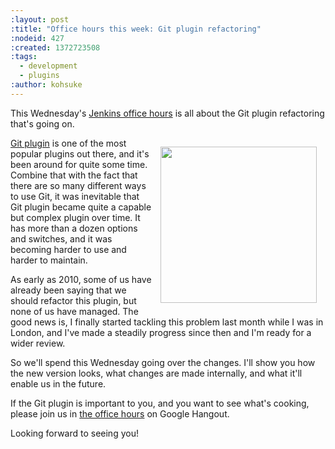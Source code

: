 ```yaml
---
:layout: post
:title: "Office hours this week: Git plugin refactoring"
:nodeid: 427
:created: 1372723508
:tags:
  - development
  - plugins
:author: kohsuke
---
```


This Wednesday's [Jenkins office hours](https://wiki.jenkins-ci.org/display/JENKINS/Office+Hours) is all about the Git plugin refactoring that's going on.

<div style="float:right; margin:1em">
<img  width="250" src="http://git-scm.com/images/logos/2color-lightbg@2x.png"/>
</div>

[Git plugin](https://wiki.jenkins-ci.org/display/JENKINS/Git+Plugin) is one of the most popular plugins out there, and it's been around for quite some time. Combine that with the fact that there are so many different ways to use Git, it was inevitable that Git plugin became quite a capable but complex plugin over time. It has more than a dozen options and switches, and it was becoming harder to use and harder to maintain.

As early as 2010, some of us have already been saying that we should refactor this plugin, but none of us have managed. The good news is, I finally started tackling this problem last month while I was in London, and I've made a steadily progress since then and I'm ready for a wider review.

So we'll spend this Wednesday going over the changes. I'll show you how the new version looks, what changes are made internally, and what it'll enable us in the future.

If the Git plugin is important to you, and you want to see what's cooking, please join us in [the office hours](https://wiki.jenkins-ci.org/display/JENKINS/Office+Hours) on Google Hangout.

Looking forward to seeing you!
